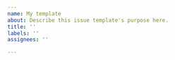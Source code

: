 ```yaml
---
name: My template
about: Describe this issue template's purpose here.
title: ''
labels: ''
assignees: ''

---
```



